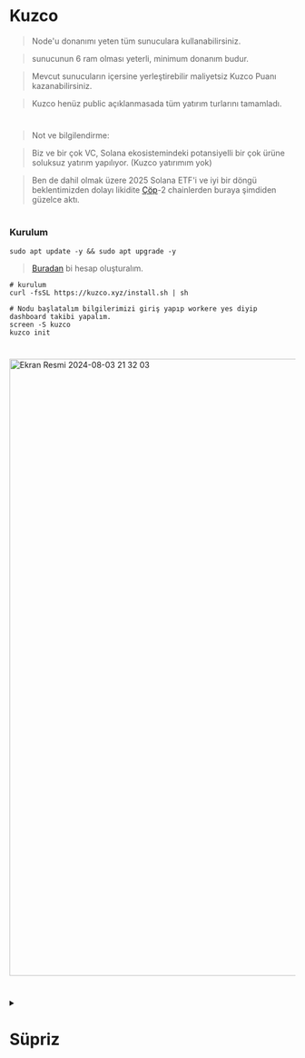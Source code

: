 # Kuzco

> Node'u donanımı yeten tüm sunuculara kullanabilirsiniz.

> sunucunun 6 ram olması yeterli, minimum donanım budur.

> Mevcut sunucuların içersine yerleştirebilir maliyetsiz Kuzco Puanı kazanabilirsiniz.

> Kuzco henüz public açıklanmasada tüm yatırım turlarını tamamladı.

#

> Not ve bilgilendirme:

> Biz ve bir çok VC, Solana ekosistemindeki potansiyelli bir çok ürüne soluksuz yatırım yapılıyor. (Kuzco yatırımım yok)

> Ben de dahil olmak üzere 2025 Solana ETF'i ve iyi bir döngü beklentimizden dolayı likidite [Çöp](https://en.wikipedia.org/wiki/Holocaust_(Marvel_Comics))-2 chainlerden buraya şimdiden güzelce aktı.

#

### Kurulum

```console
sudo apt update -y && sudo apt upgrade -y
```

> [Buradan](https://kuzco.xyz/dashboard/overview) bi hesap oluşturalım.

```console
# kurulum
curl -fsSL https://kuzco.xyz/install.sh | sh

# Nodu başlatalım bilgilerimizi giriş yapıp workere yes diyip dashboard takibi yapalım.
screen -S kuzco
kuzco init
```

#

<img width="1086" alt="Ekran Resmi 2024-08-03 21 32 03" src="https://github.com/user-attachments/assets/f6e439a1-4b0d-4c18-9a86-c4fa81304262">


#

<details>
  <summary> <h1> Süpriz </summary> </h1>

> Bilgisi ve beyni yetmeyip sıkışınca her içeriğime hem ilk atlayıp hem de bana ve topluluğuma laf atan zırtapozlar [bu şarkı](https://www.youtube.com/watch?v=P5rSkpGr3SI) size.

> Hadi bu içeriğide alın kendinize çevirin.

</details>
